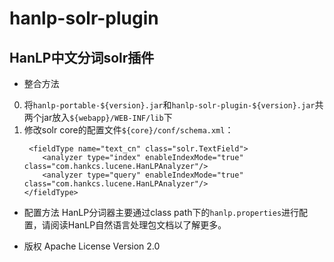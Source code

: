 hanlp-solr-plugin
========

HanLP中文分词solr插件
----------------------

 - 整合方法
 0. 将```hanlp-portable-${version}.jar```和```hanlp-solr-plugin-${version}.jar```共两个jar放入```${webapp}/WEB-INF/lib```下
 0. 修改solr core的配置文件```${core}/conf/schema.xml```：
    ```
     <fieldType name="text_cn" class="solr.TextField">
        <analyzer type="index" enableIndexMode="true" class="com.hankcs.lucene.HanLPAnalyzer"/>
        <analyzer type="query" enableIndexMode="true" class="com.hankcs.lucene.HanLPAnalyzer"/>
    </fieldType>
    ```

 - 配置方法
 HanLP分词器主要通过class path下的```hanlp.properties```进行配置，请阅读HanLP自然语言处理包文档以了解更多。
 
 - 版权
 Apache License Version 2.0
